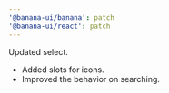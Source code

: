 ```yaml
---
'@banana-ui/banana': patch
'@banana-ui/react': patch
---
```


Updated select.

- Added slots for icons.
- Improved the behavior on searching.
